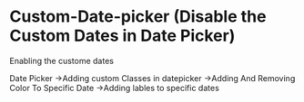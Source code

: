 # Custom-Date-picker (Disable the Custom Dates in Date Picker)

Enabling the custome dates 

Date Picker
->Adding custom Classes in datepicker 
->Adding And Removing Color To Specific Date
->Adding lables to specific dates




